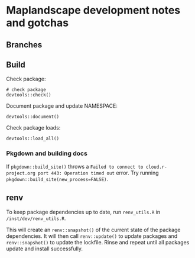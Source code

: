 # Maplandscape development notes and gotchas

## Branches

## Build

Check package:

```
# check package
devtools::check()
```

Document package and update NAMESPACE:

```
devtools::document()
```

Check package loads:

```
devtools::load_all()
```

### Pkgdown and building docs

If `pkgdown::build_site()` throws a `Failed to connect to cloud.r-project.org port 443: Operation timed out` error. Try running `pkgdown::build_site(new_process=FALSE)`. 


## renv

To keep package dependencies up to date, run `renv_utils.R` in `/inst/dev/renv_utils.R`.

This will create an `renv::snapshot()` of the current state of the package dependencies. It will then call
`renv::update()` to update packages and `renv::snapshot()` to update the lockfile. Rinse and repeat until all packages update and install successfully. 

